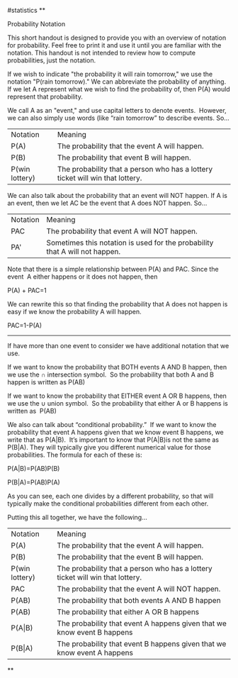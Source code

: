 #statistics 
**

Probability Notation 

  

This short handout is designed to provide you with an overview of notation for probability. Feel free to print it and use it until you are familiar with the notation. This handout is not intended to review how to compute probabilities, just the notation. 

  

If we wish to indicate "the probability it will rain tomorrow," we use the notation "P(rain tomorrow)." We can abbreviate the probability of anything. If we let A represent what we wish to find the probability of, then P(A) would represent that probability.

  

We call A as an "event," and use capital letters to denote events.  However, we can also simply use words (like “rain tomorrow” to describe events. So…

  

|   |   |
|---|---|
|Notation|Meaning|
|P(A)|The probability that the event A will happen.|
|P(B)|The probability that event B will happen.|
|P(win lottery)|The probability that a person who has a lottery ticket will win that lottery.|

  

We can also talk about the probability that an event will NOT happen. If A is an event, then we let AC be the event that A does NOT happen. So…

  

|   |   |
|---|---|
|Notation|Meaning|
|PAC|The probability that event A will NOT happen.|
|PA'|Sometimes this notation is used for the probability that A will not happen.|

  

Note that there is a simple relationship between P(A) and PAC. Since the event  A either happens or it does not happen, then 

P(A) + PAC=1

  

We can rewrite this so that finding the probability that A does not happen is easy if we know the probability A will happen. 

PAC=1-P(A)

---

  

If have more than one event to consider we have additional notation that we use.

  

If we want to know the probability that BOTH events A AND B happen, then we use the ∩ intersection symbol.  So the probability that both A and B happen is written as P(AB)  

  

If we want to know the probability that EITHER event A OR B happens, then we use the ∪ union symbol.  So the probability that either A or B happens is written as  P(AB)

  

We also can talk about “conditional probability.”  If we want to know the probability that event A happens given that we know event B happens, we write that as P(A|B).  It’s important to know that P(A|B)is not the same as P(B|A). They will typically give you different numerical value for those probabilities. The formula for each of these is:

P(A|B)=P(AB)P(B)

  

P(B|A)=P(AB)P(A)

  

As you can see, each one divides by a different probability, so that will typically make the conditional probabilities different from each other.

  

Putting this all together, we have the following…

  

|   |   |
|---|---|
|Notation|Meaning|
|P(A)|The probability that the event A will happen.|
|P(B)|The probability that the event B will happen.|
|P(win lottery)|The probability that a person who has a lottery ticket will win that lottery.|
|PAC|The probability that the event A will NOT happen.|
|P(AB)|The probability that both events A AND B happen|
|P(AB)|The probability that either A OR B happens|
|P(A\|B)|The probability that event A happens given that we know event B happens|
|P(B\|A)|The probability that event B happens given that we know event A happens|



**